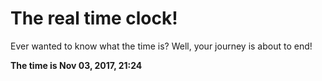 # The real time clock!

Ever wanted to know what the time is? Well, your journey is about to end!

**The time is Nov 03, 2017, 21:24**